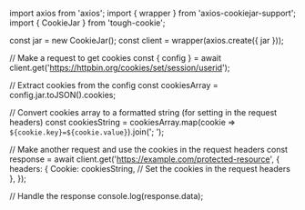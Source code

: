 import axios from 'axios';
import { wrapper } from 'axios-cookiejar-support';
import { CookieJar } from 'tough-cookie';

const jar = new CookieJar();
const client = wrapper(axios.create({ jar }));

// Make a request to get cookies
const { config } = await client.get('https://httpbin.org/cookies/set/session/userid');

// Extract cookies from the config
const cookiesArray = config.jar.toJSON().cookies;

// Convert cookies array to a formatted string (for setting in the request headers)
const cookiesString = cookiesArray.map(cookie => `${cookie.key}=${cookie.value}`).join('; ');

// Make another request and use the cookies in the request headers
const response = await client.get('https://example.com/protected-resource', {
  headers: {
    Cookie: cookiesString, // Set the cookies in the request headers
  },
});

// Handle the response
console.log(response.data);

